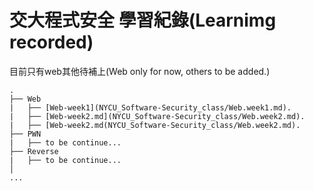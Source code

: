 # 交大程式安全 學習紀錄(Learnimg recorded)

目前只有web其他待補上(Web only for now, others to be added.)

```
.
├── Web
|   ├── [Web-week1](NYCU_Software-Security_class/Web.week1.md).
|   ├── [Web-week2.md](NYCU_Software-Security_class/Web.week2.md).
|   ├── [Web-week2.md(NYCU_Software-Security_class/Web.week2.md).
├── PWN
|   ├── to be continue...
├── Reverse
|   ├── to be continue...
│   
...
```
